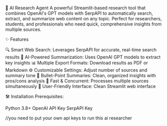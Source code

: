 🔎 AI Research Agent
A powerful Streamlit-based research tool that combines OpenAI's GPT models with SerpAPI to automatically search, extract, and summarize web content on any topic. Perfect for researchers, students, and professionals who need quick, comprehensive insights from multiple sources.


✨ Features

🔍 Smart Web Search: Leverages SerpAPI for accurate, real-time search results
🧠 AI-Powered Summarization: Uses OpenAI GPT models to extract key insights
📊 Multiple Export Formats: Download results as PDF or Markdown
⚙️ Customizable Settings: Adjust number of sources and summary tone
🎯 Bullet-Point Summaries: Clean, organized insights with pros/cons analysis
🚀 Fast & Concurrent: Processes multiple sources simultaneously
🎨 User-Friendly Interface: Clean Streamlit web interface

🛠️ Installation
Prerequisites:

Python 3.8+
OpenAI API Key
SerpAPI Key 

//you need to put your own api keys to run this ai researcher 
